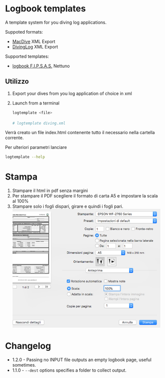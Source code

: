 # Logbook templates

A template system for you diving log applications.

Suppoted formats:

*   [MacDive][macdive] XML Export
*   [DivingLog][divinglog] XML Export

Supported templates:

*   [logbook F.I.P.S.A.S.][fipsas] Nettuno

## Utilizzo

1.  Export your dives from you log application of choice in xml
2.  Launch from a terminal

    ```sh
    logtemplate <file>

    # logtemplate diving.xml
    ```

Verrà creato un file index.html contenente tutto il necessario nella cartella corrente.

Per ulteriori parametri lanciare

```sh
logtemplate --help
```

# Stampa

1.  Stampare il html in pdf senza margini
2.  Per stampare il PDF scegliere il formato di carta A5 e impostare la scala al 100%
3.  Stampare solo i fogli dispari, girare e quindi i fogli pari.
    ![print conf](docs/conf_print.png)

# Changelog

*   1.2.0 - Passing no INPUT file outputs an empty logbook page, useful sometimes.
*   1.1.0 - `--dest` options specifies a folder to collect output.

[divinglog]: http://divinglog.de/
[macdive]: http://www.mac-dive.com/
[fipsas]: http://www.fipsas.it/didattica/didattica-subacquea/documenti-didattica-subacquea/logbook
[node]: https://nodejs.org
